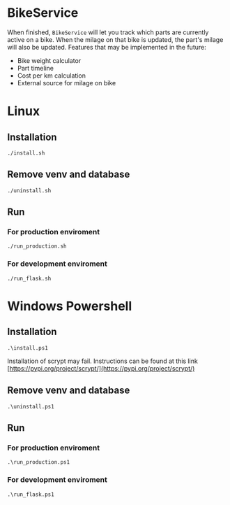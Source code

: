 # BikeService
When finished, `BikeService` will let you track which parts are currently active on a bike. When the milage on that bike is updated, the part's milage will also be updated. Features that may be implemented in the future:

- Bike weight calculator
- Part timeline
-  Cost per km calculation
-  External source for milage on bike

# Linux

## Installation
`./install.sh`

## Remove venv and database
`./uninstall.sh`

## Run
### For production enviroment
`./run_production.sh`

### For development enviroment
`./run_flask.sh`

# Windows Powershell

## Installation
`.\install.ps1`

Installation of scrypt may fail. Instructions can be found at this link [https://pypi.org/project/scrypt/](https://pypi.org/project/scrypt/)

## Remove venv and database
`.\uninstall.ps1`

## Run
### For production enviroment
`.\run_production.ps1`

### For development enviroment
`.\run_flask.ps1`
